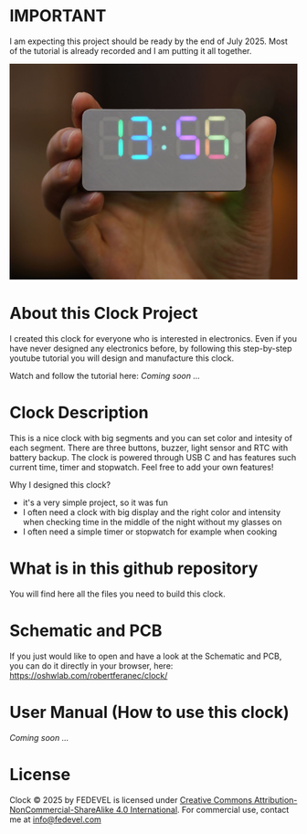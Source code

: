 # IMPORTANT
I am expecting this project should be ready by the end of July 2025. Most of the tutorial is already recorded and I am putting it all together.

![Clock](/Assets/clock_picture_4x3.jpg)

# About this Clock Project
I created this clock for everyone who is interested in electronics. Even if you have never designed any electronics before, by following this step-by-step youtube tutorial you will design and manufacture this clock.

Watch and follow the tutorial here: *Coming soon ...*

# Clock Description
This is a nice clock with big segments and you can set color and intesity of each segment. There are three buttons, buzzer, light sensor and RTC with battery backup. The clock is powered through USB C and has features such current time, timer and stopwatch. Feel free to add your own features!

Why I designed this clock?
- it's a very simple project, so it was fun
- I often need a clock with big display and the right color and intensity when checking time in the middle of the night without my glasses on
- I often need a simple timer or stopwatch for example when cooking

# What is in this github repository
You will find here all the files you need to build this clock.

# Schematic and PCB
If you just would like to open and have a look at the Schematic and PCB, you can do it directly in your browser, here: https://oshwlab.com/robertferanec/clock/

# User Manual (How to use this clock)
*Coming soon ...*

# License
Clock © 2025 by FEDEVEL is licensed under [Creative Commons Attribution-NonCommercial-ShareAlike 4.0 International](https://creativecommons.org/licenses/by-nc-sa/4.0/?ref=chooser-v1). For commercial use, contact me at info@fedevel.com 